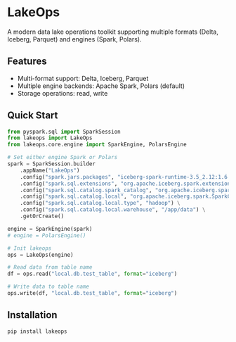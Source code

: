 # LakeOps

A modern data lake operations toolkit supporting multiple formats (Delta, Iceberg, Parquet) and engines (Spark, Polars).

## Features

- Multi-format support: Delta, Iceberg, Parquet
- Multiple engine backends: Apache Spark, Polars (default)
- Storage operations: read, write

## Quick Start

```python
from pyspark.sql import SparkSession
from lakeops import LakeOps
from lakeops.core.engine import SparkEngine, PolarsEngine

# Set either engine Spark or Polars
spark = SparkSession.builder
    .appName("LakeOps")
    .config("spark.jars.packages", "iceberg-spark-runtime-3.5_2.12:1.6.1")
    .config("spark.sql.extensions", "org.apache.iceberg.spark.extensions.IcebergSparkSessionExtensions")
    .config("spark.sql.catalog.spark_catalog", "org.apache.iceberg.spark.SparkSessionCatalog") \
    .config("spark.sql.catalog.local", "org.apache.iceberg.spark.SparkCatalog") \
    .config("spark.sql.catalog.local.type", "hadoop") \
    .config("spark.sql.catalog.local.warehouse", "/app/data") \
    .getOrCreate()

engine = SparkEngine(spark)
# engine = PolarsEngine()

# Init lakeops
ops = LakeOps(engine)

# Read data from table name
df = ops.read("local.db.test_table", format="iceberg")

# Write data to table name
ops.write(df, "local.db.test_table", format="iceberg")

```

## Installation
```bash
pip install lakeops
```

